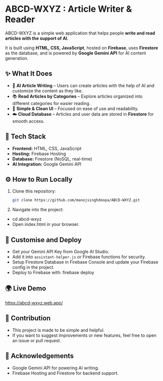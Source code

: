 # ABCD-WXYZ : Article Writer & Reader 


ABCD-WXYZ is a simple web application that helps people **write and read articles with the support of AI**.  

It is built using **HTML, CSS, JavaScript**, hosted on **Firebase**, uses **Firestore** as the database, and is powered by **Google Gemini API** for AI content generation.



## ✨ What It Does
- 📝 **AI Article Writing** – Users can create articles with the help of AI and customize the content as they like.  
- 📚 **Read Articles by Categories** – Explore articles organized into different categories for easier reading.  
- 🎨 **Simple & Clean UI** – Focused on ease of use and readability.  
- ☁️ **Cloud Database** – Articles and user data are stored in **Firestore** for smooth access.  



## 🚀 Tech Stack
- **Frontend:** HTML, CSS, JavaScript  
- **Hosting:** Firebase Hosting  
- **Database:** Firestore (NoSQL, real-time)  
- **AI Integration:** Google Gemini API  



## ⚙️ How to Run Locally
1. Clone this repository:

    ```bash
   git clone https://github.com/manojsinghdeopa/ABCD-WXYZ.git

2. Navigate into the project:

- cd abcd-wxyz
- Open index.html in your browser.


## 🔑 Customise and Deploy

- Get your Gemini API Key from Google AI Studio.  
- Add it into `assistant-helper.js` or Firebase functions for security.  
- Setup Firestore Database in Firebase Console and update your Firebase config in the project.  
- Deploy to Firebase with: firebase deploy 


## 🌍 Live Demo
https://abcd-wxyz.web.app/


## 🤝 Contribution
- This project is made to be simple and helpful.
- If you want to suggest improvements or new features, feel free to open an issue or pull request.


## 🙏 Acknowledgements
- Google Gemini API for powering AI writing.
- Firebase Hosting and Firestore for backend support.



